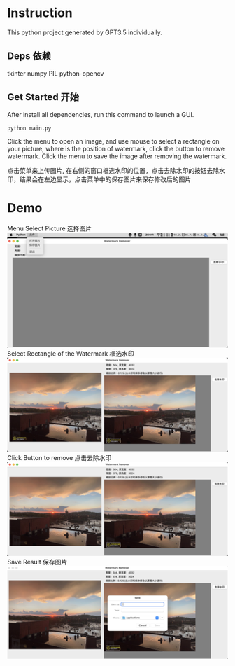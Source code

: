 # Instruction

This python project generated by GPT3.5 individually.

## Deps 依赖
tkinter
numpy
PIL
python-opencv

## Get Started 开始
After install all dependencies, run this command to launch a GUI.
```shell
python main.py
```

Click the menu to open an image, and use mouse to select a rectangle on your picture, where is the position of watermark, click the button to remove watermark. Click the menu to save the image after removing the watermark.

点击菜单来上传图片, 在右侧的窗口框选水印的位置，点击去除水印的按钮去除水印，结果会在左边显示，点击菜单中的保存图片来保存修改后的图片

# Demo

Menu Select Picture 选择图片
![demo1](./imgs/demo1.png)
Select Rectangle of the Watermark 框选水印
![demo2](./imgs/demo2.png)
Click Button to remove 点击去除水印
![demo3](./imgs/demo3.png)
Save Result 保存图片
![demo4](./imgs/demo4.png)
